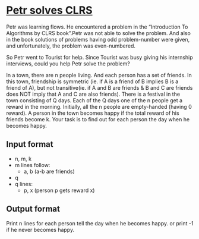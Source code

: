 # [Petr solves CLRS][link]

Petr was learning flows. He encountered a problem in the “Introduction To Algorithms by CLRS book”.Petr was not able to solve the problem. And also in the book solutions of problems having odd problem-number were given, and unfortunately, the problem was even-numbered.

So Petr went to Tourist for help. Since Tourist was busy giving his internship interviews, could you help Petr solve the problem?

In a town, there are n people living. And each person has a set of friends. In this town, friendship is symmetric (ie. if A is a friend of B implies B is a friend of A), but not transitive(ie. if A and B are friends & B and C are friends does NOT imply that A and C are also friends). There is a festival in the town consisting of Q days. Each of the Q days one of the n people get a reward in the morning. Initially, all the n people are empty-handed (having 0 reward). A person in the town becomes happy if the total reward of his friends become k. Your task is to find out for each person the day when he becomes happy.

## Input format

- n, m, k
- m lines follow:
  - a, b (a-b are friends)
- q
- q lines:
  - p, x (person p gets reward x)

## Output format

Print n lines for each person tell the day when he becomes happy. or print -1 if he never becomes happy.

[link]: https://www.hackerearth.com/practice/algorithms/graphs/depth-first-search/practice-problems/algorithm/petr-solves-clrs-01096d2d/
